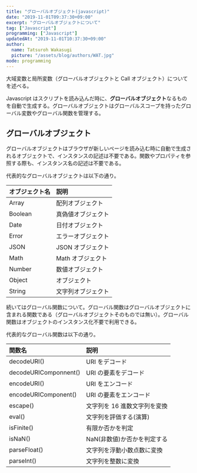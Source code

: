 ```yaml
---
title: "グローバルオブジェクト(javascript)"
date: "2019-11-01T09:37:30+09:00"
excerpt: "グローバルオブジェクトについて"
tag: ["Javascript"]
programming: ["Javascript"]
updatedAt: "2019-11-01T10:37:30+09:00"
author:
  name: Tatsuroh Wakasugi
  picture: "/assets/blog/authors/WAT.jpg"
mode: programming
---
```


大域変数と局所変数（グローバルオブジェクトと Call オブジェクト）についてを述べる。

<div class="note_content_by_programming_language" id="note_content_Javascript">

Javascript はスクリプトを読み込んだ時に、**グローバルオブジェクト**なるものを自動で生成する。グローバルオブジェクトはグローバルスコープを持ったグローバル変数やグローバル関数を管理する。

<!-- 同様に、関数を呼んだ時には**Call オブジェクト**が生成される。Call オブジェクトには関数のスコープ内での変数や関数が管理される。

変数が参照された時、それが関数内でだった場合はその関数に対応した Call オブジェクトから変数を探し、無い場合はその上位の Call オブジェクト(あるいはグローバルオブジェクト)に変数を探していく。 -->

## グローバルオブジェクト

グローバルオブジェクトはブラウザが新しいページを読み込む時に自動で生成されるオブジェクトで、インスタンスの記述は不要である。関数やプロパティを参照する際も、インスタンス名の記述は不要である。

代表的なグローバルオブジェクトは以下の通り。

| オブジェクト名 | 説明               |
| :------------- | :----------------- |
| Array          | 配列オブジェクト   |
| Boolean        | 真偽値オブジェクト |
| Date           | 日付オブジェクト   |
| Error          | エラーオブジェクト |
| JSON           | JSON オブジェクト  |
| Math           | Math オブジェクト  |
| Number         | 数値オブジェクト   |
| Object         | オブジェクト       |
| String         | 文字列オブジェクト |

続いてはグローバル関数について。グローバル関数はグローバルオブジェクトに含まれる関数である（グローバルオブジェクトそのものでは無い）。グローバル関数はオブジェクトのインスタンス化不要で利用できる。

代表的なグローバル関数は以下の通り。

| 関数名                | 説明                         |
| :-------------------- | :--------------------------- |
| decodeURI()           | URI をデコード               |
| decodeURIComponnent() | URI の要素をデコード         |
| encodeURI()           | URI をエンコード             |
| encodeURIComponent()  | URI の要素をエンコード       |
| escape()              | 文字列を 16 進数文字列を変換 |
| eval()                | 文字列を評価する(演算)       |
| isFinite()            | 有限か否かを判定             |
| isNaN()               | NaN(非数値)か否かを判定する  |
| parseFloat()          | 文字列を浮動小数点数に変換   |
| parseInt()            | 文字列を整数に変換           |

<!-- ## クロージャ

Javascript におけるクロージャとは、関数と変数が一体となったデータ構造である。この構造により、変数の値を保持する処理を簡潔に記述することができる。

関数内の変数は関数の処理が終わると破棄されるが、クロージャではガベージコレクションの対象とならず、変数への参照が残ったままになる。

クロージャの例としては以下の通り。

```javascript
//クロージャ
function closure() {
  var a = 1;

  return function () {
    return a++;
  };
}

var c = closure();

//c()を呼び出すごとにカウントアップ。クロージャなので値が残る
console.log(c());
console.log(c());
console.log(c());
```

実行結果

```
1
2
3
``` -->

</div>
